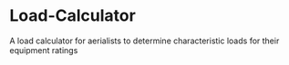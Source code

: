 # Load-Calculator
A load calculator for aerialists to determine characteristic loads for their equipment ratings
